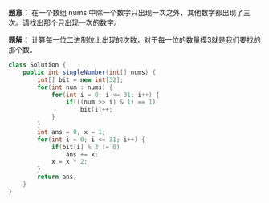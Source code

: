 **题意：** 在一个数组 nums 中除一个数字只出现一次之外，其他数字都出现了三次。请找出那个只出现一次的数字。

**题解：** 计算每一位二进制位上出现的次数，对于每一位的数量模3就是我们要找的那个数。


```java
class Solution {
    public int singleNumber(int[] nums) {
        int[] bit = new int[32];
        for(int num : nums) {
            for(int i = 0; i <= 31; i++) {
                if(((num >> i) & 1) == 1)
                    bit[i]++;
            }
        }
        int ans = 0, x = 1;
        for(int i = 0; i <= 31; i++) {
            if(bit[i] % 3 != 0)
                ans += x;
            x = x * 2;
        }
        return ans;
    }
}
```